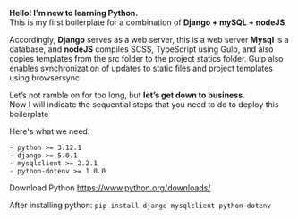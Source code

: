 **Hello! I'm new to learning Python.**<br>
This is my first boilerplate for a combination of **Django + mySQL + nodeJS**

Accordingly, **Django** serves as a web server, this is a web server
**Mysql** is a database, and **nodeJS** compiles SCSS, TypeScript using Gulp, and also copies templates from the src folder to the project statics folder.
Gulp also enables synchronization of updates to static files and project templates using browsersync

Let’s not ramble on for too long, but **let’s get down to business**.<br>
Now I will indicate the sequential steps that you need to do to deploy this boilerplate

Here's what we need:
```
- python >= 3.12.1
- django >= 5.0.1
- mysqlclient >= 2.2.1
- python-dotenv >= 1.0.0
```

Download Python
https://www.python.org/downloads/

After installing python:
`pip install django mysqlclient python-dotenv`
